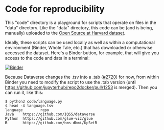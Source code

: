 # Code for reproducibility

This "code" directory is a playground for scripts that operate on files in the "data" directory. Like the "data" directory, this code can be (and is being, manually) uploaded to the [Open Source at Harvard dataset][].

[Open Source at Harvard dataset]: https://doi.org/10.7910/DVN/TJCLKP

Ideally, these scripts can be used locally as well as within a computational environment (Binder, Whole Tale, etc.) that has downloaded or otherwise accessed the dataset. Here's a Binder button, for example, that will give you access to the code and data in a terminal:

[![Binder](https://mybinder.org/badge_logo.svg)](https://mybinder.org/v2/dataverse/10.7910/DVN/TJCLKP/)

Because Dataverse changes the .tsv into a .tab ([#2720][]) for now, from within Binder you need to modify the script to use the .tab version (until https://github.com/jupyterhub/repo2docker/pull/1253 is merged). Then you can run it, like this:

```
$ python3 code/language.py 
$ head -4 language.tsv
language        repo
Java    https://github.com/IQSS/dataverse
Python  https://github.com/glue-viz/glue
R       https://github.com/hms-dbmi/UpSetR
```

[#2720]: https://github.com/IQSS/dataverse/issues/2720
